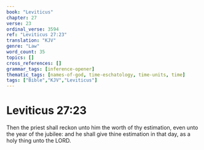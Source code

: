 ```yaml
---
book: "Leviticus"
chapter: 27
verse: 23
ordinal_verse: 3594
ref: "Leviticus 27:23"
translation: "KJV"
genre: "Law"
word_count: 35
topics: []
cross_references: []
grammar_tags: [inference-opener]
thematic_tags: [names-of-god, time-eschatology, time-units, time]
tags: ["Bible","KJV","Leviticus"]
---
```


# Leviticus 27:23

Then the priest shall reckon unto him the worth of thy estimation, even unto the year of the jubilee: and he shall give thine estimation in that day, as a holy thing unto the LORD.
